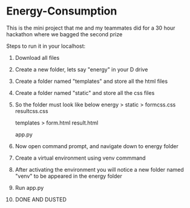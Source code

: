 # Energy-Consumption
This is the mini project that me and my teammates did for a 30 hour hackathon where we bagged the second prize

Steps to run it in your localhost:

1. Download all files
2. Create a new folder, lets say "energy" in your D drive
3. Create a folder named "templates" and store all the html files
4. Create a folder named "static" and store all the css files
5. So the folder must look like below
   energy >
     static >
       formcss.css
       resultcss.css

     templates >
       form.html
       result.html

     app.py

6. Now open command prompt, and navigate down to energy folder
7. Create a virtual environment using venv commmand
8. After activating the environment you will notice a new folder named "venv" to be appeared in the energy folder
9. Run app.py
10. DONE AND DUSTED

